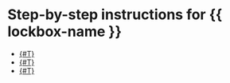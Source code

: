 # Step-by-step instructions for {{ lockbox-name }}

* [{#T}](secret-create.md)
* [{#T}](secret-update.md)
* [{#T}](secret-delete.md)

